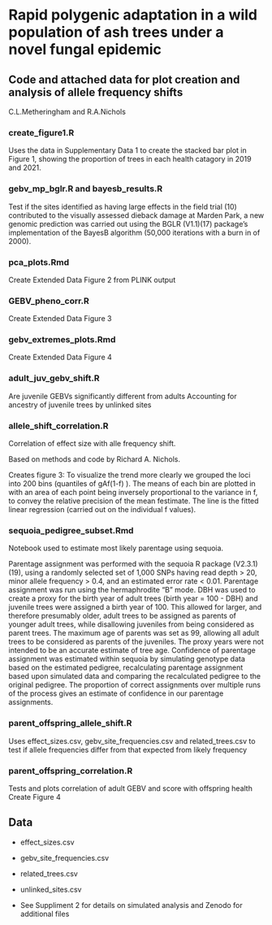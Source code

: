 # Rapid polygenic adaptation in a wild population of ash trees under a novel fungal epidemic

## Code and attached data for plot creation and analysis of allele frequency shifts
C.L.Metheringham and R.A.Nichols

### create_figure1.R
Uses the data in Supplementary Data 1 to create the stacked bar plot in Figure 1, showing the proportion of trees in each health catagory in 2019 and 2021.

### gebv_mp_bglr.R and bayesb_results.R
Test if the sites identified as having large effects in the field trial (10) contributed to the visually assessed dieback damage at Marden Park, a new genomic prediction was carried out using the BGLR (V1.1)(17) package’s implementation of the BayesB algorithm (50,000 iterations with a burn in of 2000). 

### pca_plots.Rmd
Create Extended Data Figure 2 from PLINK output

### GEBV_pheno_corr.R
Create Extended Data Figure 3

###  gebv_extremes_plots.Rmd
Create Extended Data Figure 4

###  adult_juv_gebv_shift.R
Are juvenile GEBVs significantly different from adults
Accounting for ancestry of juvenile trees by unlinked sites

### allele_shift_correlation.R
Correlation of effect size with alle frequency shift.

Based on methods and code by Richard A. Nichols.

Creates figure 3: To visualize the trend more clearly we grouped the loci into 200 bins (quantiles of gAf(1-f) ). The means of each bin are plotted in with an area of each point being inversely proportional to the variance in f, to convey the relative precision of the mean festimate. The line is the fitted linear regression (carried out on the individual f values). 

### sequoia_pedigree_subset.Rmd 
Notebook used to estimate most likely parentage using sequoia.  

Parentage assignment was performed with the sequoia R package (V2.3.1) (19), using a randomly selected set of 1,000 SNPs having read depth > 20, minor allele frequency > 0.4, and an estimated error rate < 0.01. Parentage assignment was run using the hermaphrodite “B” mode. DBH was used to create a proxy for the birth year of adult trees (birth year = 100 - DBH) and juvenile trees were assigned a birth year of 100. This allowed for larger, and therefore presumably older, adult trees to be assigned as parents of younger adult trees, while disallowing juveniles from being considered as parent trees. The maximum age of parents was set as 99, allowing all adult trees to be considered as parents of the juveniles. The proxy years were not intended to be an accurate estimate of tree age. Confidence of parentage assignment was estimated within sequoia by simulating genotype data based on the estimated pedigree, recalculating parentage assignment based upon simulated data and comparing the recalculated pedigree to the original pedigree. The proportion of correct assignments over multiple runs of the process gives an estimate of confidence in our parentage assignments. 


###  parent_offspring_allele_shift.R
Uses effect_sizes.csv, gebv_site_frequencies.csv and related_trees.csv to test if allele frequencies differ from that expected from likely frequency

###  parent_offspring_correlation.R
Tests and plots correlation of adult GEBV and score with offspring health
Create Figure 4

## Data
* effect_sizes.csv
* gebv_site_frequencies.csv
* related_trees.csv
* unlinked_sites.csv

* See Suppliment 2 for details on simulated analysis and Zenodo for additional files
